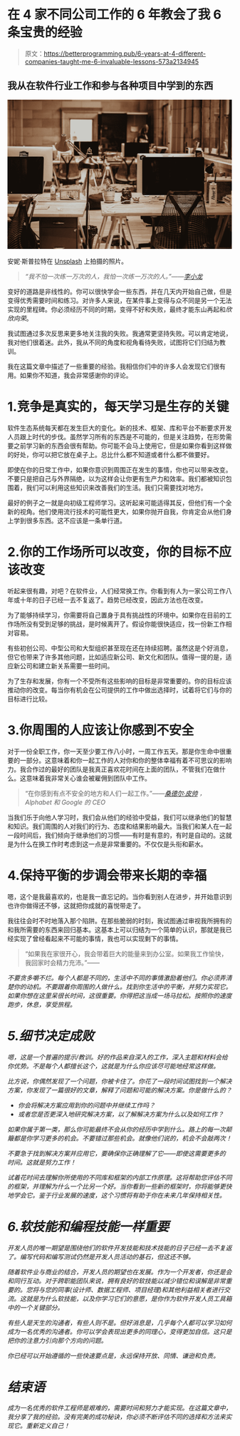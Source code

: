 # 在 4 家不同公司工作的 6 年教会了我 6 条宝贵的经验

> 原文：<https://betterprogramming.pub/6-years-at-4-different-companies-taught-me-6-invaluable-lessons-573a2134945>

## 我从在软件行业工作和参与各种项目中学到的东西

![](img/4cf785d9f107559b1df97a95a32ceb40.png)

安妮·斯普拉特在 [Unsplash](https://unsplash.com?utm_source=medium&utm_medium=referral) 上拍摄的照片。

> *“我不怕一次练一万次的人，我怕一次练一万次的人。”——*[*李小龙*](https://www.brainyquote.com/quotes/bruce_lee_413509)

变好的道路是非线性的。你可以很快学会一些东西，并在几天内开始自己做，但是变得优秀需要时间和练习。对许多人来说，在某件事上变得与众不同是另一个无法实现的里程碑。你必须经历不同的时期，变得不好和失败，最终才能东山再起和*欣欣向荣*。

我试图通过多次反思来更多地关注我的失败。我通常更坚持失败。可以肯定地说，我对他们很着迷。此外，我从不同的角度和视角看待失败，试图将它们归结为教训。

我在这篇文章中描述了一些重要的经验。我相信你们中的许多人会发现它们很有用。如果你不知道，我会非常感谢你的评论。

# 1.竞争是真实的，每天学习是生存的关键

软件生态系统每天都在发生巨大的变化。新的技术、框架、库和平台不断要求开发人员跟上时代的步伐。虽然学习所有的东西是不可能的，但是关注趋势，在形势需要之前学习新的东西会很有帮助。你可能不会马上使用它，但是如果你看到这样做的好处，你可以把它放在桌子上。总比什么都不知道或者什么都不做要好。

即使在你的日常工作中，如果你意识到周围正在发生的事情，你也可以带来改变。不要只是把自己与外界隔绝，以为这样会让你更有生产力和效率。我们都被知识包围着，我们可以利用这些知识来改善我们的生活。我们只需要找对地方。

最好的例子之一就是向初级工程师学习。这听起来可能适得其反，但他们有一个全新的视角。他们使用流行技术的可能性更大，如果你抛开自我，你肯定会从他们身上学到很多东西。这不应该是一条单行道。

# 2.你的工作场所可以改变，你的目标不应该改变

听起来很有趣，对吧？在软件业，人们经常换工作。你看到有人为一家公司工作八年或十年的日子已经一去不复返了。趋势已经改变，因此方法也在改变。

为了能够持续学习，你需要将自己置身于具有挑战性的环境中。如果你在目前的工作场所没有受到足够的挑战，是时候离开了。假设你能很快适应，找一份新工作相对容易。

有些初创公司、中型公司和大型组织甚至现在还在持续招聘。虽然这是个好消息，但它也带来了许多其他问题，比如适应新公司、新文化和团队。值得一提的是，适应新公司和建立新关系需要一些时间。

为了生存和发展，你有一个不受所有这些影响的目标是非常重要的。你的目标应该推动你的改变。每当你有机会在公司提供的工作中做出选择时，试着将它们与你的目标进行比较。

# 3.你周围的人应该让你感到不安全

对于一份全职工作，你一天至少要工作八小时，一周工作五天。那是你生命中很重要的一部分。这意味着和你一起工作的人对你和你的整体幸福有着不可思议的影响力。我合作过的最好的团队是我真正喜欢花时间在上面的团队，不管我们在做什么。这意味着我非常关心谁会被雇佣到团队中工作。

> “在你感到有点不安全的地方和人们一起工作。”——[*桑德尔·皮帅*](https://in.news.yahoo.com/weather/video/sundar-pichai-interacts-students-srcc-095500390.html) *，Alphabet 和 Google 的 CEO*

当我们乐于向他人学习时，我们会从他们的经验中受益，我们可以继承他们的智慧和知识。我们周围的人对我们的行为、态度和结果影响最大。当我们和某人在一起一段时间后，我们倾向于继承他们的习惯——有时是有意的，有时是自动的。这就是为什么在换工作时考虑到这一点是非常重要的。不仅仅是头衔和薪水。

# 4.保持平衡的步调会带来长期的幸福

嗯，这个是我最喜欢的，也是我一直忘记的。当你看到别人在进步，并开始意识到也许你做得还不够，这就把你成就的喜悦带走了。

我往往会时不时地落入那个陷阱。在那些脆弱的时刻，我试图通过审视我所拥有的和我所需要的东西来回归基本。这基本上可以归结为一个简单的认识，那就是我已经实现了曾经看起来不可能的事情，我也可以实现剩下的事情。

> “如果我在家很开心，我会带着巨大的能量来到办公室。如果我工作愉快，我回家时会精力充沛。”——[](https://www.businessinsider.com/jeff-bezo-advice-to-amazon-employees-dont-aim-for-work-life-balance-its-a-circle-2018-4)

*不要贪多嚼不烂。每个人都是不同的，生活中不同的事情激励着他们。你必须弄清楚你的动机。不要跟着你周围的人做什么。找到你生活中的平衡，并努力实现它。如果你想在这里呆很长时间，这很重要。你得把这当成一场马拉松。按照你的速度跑步，休息，享受旅程。*

# *5.细节决定成败*

*嗯，这是一个普遍的提示/教训。好的作品来自深入的工作，深入主题和材料会给你优势。不是每个人都擅长这个，这就是为什么你应该尽可能地经常这样做。*

*比方说，你偶然发现了一个问题，你被卡住了。你花了一段时间试图找到一个解决方案，你发现了一篇很好的文章，解释了问题和可能的解决方案。你是做什么的？*

*   *你会将解决方案应用到你的问题中并继续工作吗？*
*   *或者您是否更深入地研究解决方案，以了解解决方案为什么以及如何工作？*

*如果你属于第一类，那么你可能最终不会从你的经历中学到什么。路上的每一次颠簸都是你学习更多的机会。不要错过那些机会。就像他们说的，机会不会敲两次！*

*不要急于找到解决方案并应用它，要确保你正确理解了它——即使这需要更多的时间。这就是努力工作！*

*试着花时间去理解你所使用的不同库和框架的内部工作原理。这将帮助您评估不同的框架，并理解为什么一个比另一个好。当你看到一些新的框架时，你将能够更快地学会它。鉴于行业发展的速度，这个习惯将有助于你在未来几年保持相关性。*

# *6.软技能和编程技能一样重要*

*开发人员的唯一期望是围绕他们的软件开发技能和技术技能的日子已经一去不复返了。编写代码和编写测试仍然是开发人员活动的基石，但这还不够。*

*随着软件业与商业的结合，开发人员的期望也在发展。作为一个开发者，你还是会和同行互动。对于跨职能团队来说，拥有良好的软技能以减少错位和误解是非常重要的。您将与您的同事(设计师、数据工程师、项目经理)和其他利益相关者进行交流。这就是为什么软技能，以及你学习它们的意愿，是你作为软件开发人员工具箱中的一个关键部分。*

*有些人是天生的沟通者，有些人则不是。但好消息是，几乎每个人都可以学习如何成为一名优秀的沟通者。你可以学会表现出更多的同理心，变得更加自信。这只是把你的注意力引向那个方向的问题。*

*你已经可以开始遵循的一些快速要点是，永远保持开放、同情、谦逊和负责。*

# *结束语*

*成为一名优秀的软件工程师是艰难的，需要时间和努力才能实现。在这篇文章中，我分享了我的经验。没有完美的成功秘诀，你必须不断评估不同的选择和方法来实现它。重新定义自己！*